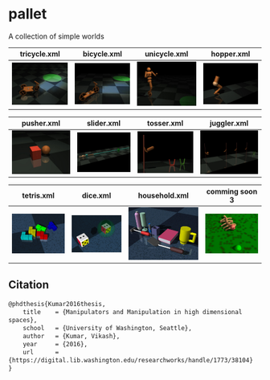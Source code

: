 # pallet
A collection of simple worlds

tricycle.xml           |  bicycle.xml       |unicycle.xml             | hopper.xml          
:-------------------------:|:-------------------------:|:-------------------------:|:-------------------------:
![Alt text](tricycle/tricycle.png?raw=false "tricycle") |  ![Alt text](bicycle/bicycle.png?raw=false "Bicycle") | ![Alt text](unicycle/unicycle.png?raw=false "humanoid on unicycle") | ![Alt text](hopper/hopper.png?raw=false "Hopper")

pusher.xml           |  slider.xml       |tosser.xml             | juggler.xml          
:-------------------------:|:-------------------------:|:-------------------------:|:-------------------------:
![Alt text](pusher/pusher.png?raw=false "Push a block") |  ![Alt text](slider/slider.png?raw=false "Slide on a rail") | ![Alt text](tosser/tosser.png?raw=false "Toss to a bin") | ![Alt text](juggler/juggler.png?raw=false "Juggle to a bin")

tetris.xml           | dice.xml        | household.xml          | comming soon 3 
:-------------------------:|:-------------------------:|:-------------------------:|:-------------------------:
![Alt text](tetris/tetris.png?raw=false "play the game of tetris") |  ![Alt text](dice/dice_and_target.png?raw=false "Roll the dice") | ![Alt text](household/household.png?raw=false "Household objects") | ![Alt text](bug/bug.png?raw=false "Bug eating food")



## Citation 
``` 
@phdthesis{Kumar2016thesis,
    title    = {Manipulators and Manipulation in high dimensional spaces},
    school   = {University of Washington, Seattle},
    author   = {Kumar, Vikash},
    year     = {2016},
    url      = {https://digital.lib.washington.edu/researchworks/handle/1773/38104}
}
```
